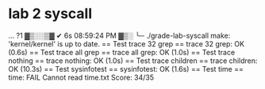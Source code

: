 # lab 2 syscall
… ?1 ▓▒░░▒▓ ✔  6s  08:59:24 PM ▓▒░
╰─ ./grade-lab-syscall 
make: 'kernel/kernel' is up to date.
== Test trace 32 grep == trace 32 grep: OK (0.6s) 
== Test trace all grep == trace all grep: OK (1.0s) 
== Test trace nothing == trace nothing: OK (1.0s) 
== Test trace children == trace children: OK (10.3s) 
== Test sysinfotest == sysinfotest: OK (1.6s) 
== Test time == 
time: FAIL 
    Cannot read time.txt
Score: 34/35